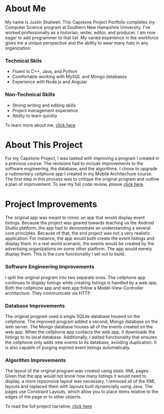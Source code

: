 # About Me
My name is Justin Shatwell. This Capstone Project Portfolio completes my Computer Science program at Southern New Hampshire University. I've worked professionally as a historian, writer, editor, and producer. I am now eager to add programmer to that list. My varied experience in the workforce gives me a unique perspective and the ability to wear many hats in any organization.
### Technical Skils
- Fluent in C++, Java, and Python
- Comfortable working with MySQL and Mongo databases
- Experience with Node.js and Angular

### Non-Technical Skills
- Strong writing and editing skills
- Project management experience
- Ability to learn quickly


To learn more about me, [click here](assessment.md)

# About This Project
For my Capstone Project, I was tasked with improving a program I created in a previous course. The revisions had to include improvements to the software engineering, the database, and the algorithms. I chose to upgrade a rudimentary cellphone app I created in my Mobile Architechure course. The first step in this process was to critique the original program and outline a plan of improvement. To see my full code review, please [click here](https://youtu.be/jMUaaJCX6Mw).

# Project Improvements
The original app was meant to mimic an app that would display event listings. Because the project was geared towards teaching us the Android Studio platform, the app had to demonstrate an understanding a several core principles. Because of that, the end project was not a very realistic application. For instance, the app would both create the event listings and display them. In a real world scenario, the events would be created by the advertising organizations on some other platform. The app would merely display them. This is the core functionality I set out to build.

### Software Engineering Improvements
I split the original program into two separate ones. The cellphone app continues to display listings while creating listings is handled by a web app. Both the cellphone app and web app follow a Model-View-Controller architecture. They communicate via HTTP.

### Database Improvements
The original program used a single SQLite database housed on the cellphone. The improved program added a second, Mongo database on the web server. The Mongo database houses all of the events created on the web app. When the cellphone app contacts the web app, it downloads the listings to its local database. Additionally, I added functionality that ensures the cellphone only adds new events to its database, avoiding duplication. It is also capable of purging expired event listings automatically.

### Algorithm Improvements
The layout of the original program was created using static XML pages. Given that the app would not know how many listings it would need to display, a more repsonsive layout was necessary. I removed all of the XML layouts and replaced them with layouts built dynamcially using Java. The pages use Constraint Layouts, which allow you to place items relative to the edges of the page or to other objects.

To read the full project narrative, [click here](narrative.md)
